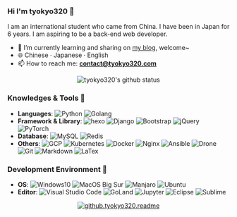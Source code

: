 
### Hi I'm tyokyo320 👋

<!-- **tyokyo320/tyokyo320** is a ✨ _special_ ✨ repository because its `README.md` (this file) appears on your GitHub profile. -->

<!-- <img align="right" width="180px" src="https://blog.tyokyo320.com/about/anya.jpg" /> -->

I am an international student who came from China. I have been in Japan for 6 years. I am aspiring to be a back-end web developer.

- 🌱 I’m currently learning and sharing on [my blog](https://blog.tyokyo320.com), welcome~
- :globe_with_meridians: Chinese · Japanese · English
- 📫 How to reach me: **contact@tyokyo320.com**

<p align="center"> 
  <img src="https://github-readme-stats.vercel.app/api?username=tyokyo320&show_icons=true&icon_color=CE1D2D&text_color=718096&bg_color=ffffff&hide_title=true" alt="tyokyo320's github status"/>
  <!-- <img src="https://github-readme-stats.vercel.app/api/top-langs/?username=tyokyo320&theme=vue&layout=compact&hide_title=true"> -->
</p>

### Knowledges & Tools 🐾

- **Languages**: ![Python](https://img.shields.io/badge/Python-3572a5?style=popout&logo=python&logoColor=white) ![Golang](https://img.shields.io/badge/-Golang-00add8?style=popout&logo=go&logoColor=white)
- **Framework & Library**: ![hexo](https://img.shields.io/badge/-Hexo-0E83CD.svg?logo=hexo&style=popout&logoColor=white) ![Django](https://img.shields.io/badge/-Django-092E20?style=popout&logo=django) ![Bootstrap](https://img.shields.io/badge/-Bootstrap-563D7C.svg?logo=bootstrap&style=popout&logoColor=white) ![jQuery](https://img.shields.io/badge/-jQuery-0769AD?style=popout&logo=jquery) ![PyTorch](https://img.shields.io/badge/-PyTorch-ee4c2c?style=flat-square&logo=pytorch&logoColor=white)
- **Database**: ![MySQL](https://img.shields.io/badge/-Mysql-4479A1.svg?logo=mysql&style=popout&logoColor=white) ![Redis](https://img.shields.io/badge/-Redis-D82C20.svg?logo=redis&style=popout&logoColor=white)
- **Others**: ![GCP](https://img.shields.io/badge/-Google%20cloud-4285F4.svg?logo=google-cloud&style=popout&logoColor=white) ![Kubernetes](https://img.shields.io/badge/-Kubernetes-326CE5.svg?logo=kubernetes&style=popout&logoColor=white) ![Docker](https://img.shields.io/badge/-Docker-2496ed?style=popout&logo=docker&logoColor=white) ![Nginx](https://img.shields.io/badge/-Nginx-269539.svg?logo=nginx&style=popout&logoColor=white) ![Ansible](https://img.shields.io/badge/-Ansible-EE0000.svg?logo=ansible&style=popout) ![Drone](https://img.shields.io/badge/-Drone-212121.svg?logo=drone&style=popout) ![Git](https://img.shields.io/badge/-Git-f05032?style=popout&logo=git&logoColor=white) ![Markdown](https://img.shields.io/badge/-Markdown-000000.svg?logo=markdown&style=popout&logoColor=white) ![LaTex](https://img.shields.io/badge/-LaTeX-008080.svg?logo=LaTeX&style=popout&logoColor=white)

### Development Environment 🍻

- **OS**: ![Windows10](https://img.shields.io/badge/Windows-0078D6?style=popout&logo=windows&logoColor=white) ![MacOS Big Sur](https://img.shields.io/badge/macOS-e03a3a?style=popout&logo=apple&logoColor=white) ![Manjaro](https://img.shields.io/badge/-Manjaro-35BF5C.svg?logo=manjaro&style=popout&logoColor=white) ![Ubuntu](https://img.shields.io/badge/-Ubuntu-E95420.svg?logo=ubuntu&style=popout&logoColor=white)
- **Editor**: ![Visual Studio Code](https://img.shields.io/badge/-Visual%20Studio%20Code-007ACC.svg?logo=visualstudiocode&style=popout&logoColor=white) ![GoLand](https://img.shields.io/badge/-GoLand-000000.svg?logo=goland&style=popout&logoColor=white) ![Jupyter](https://img.shields.io/badge/-Jupyter-F37626.svg?logo=jupyter&style=popout&logoColor=white) ![Eclipse](https://img.shields.io/badge/-Eclipseide-2C2255.svg?logo=eclipseide&style=popout&logoColor=white) ![Sublime](https://img.shields.io/badge/-Sublime%20Text-ff9800?style=popout&logo=sublimetext&logoColor=white)

<p align="center">
  <a href="https://count.getloli.com/">
    <img src="https://count.getloli.com/get/@tyokyo320?theme=rule34" alt="github.tyokyo320.readme">
  </a>
</p>

<!--
- 🔭 I’m currently working on ...
- 👯 I’m looking to collaborate on ...
- 🤔 I’m looking for help with ...
- 💬 Ask me about ...
- 😄 Pronouns: ...
- ⚡ Fun fact: ...
-->



<!-- ![AWS](https://img.shields.io/badge/-Amazon%20aws-232F3E.svg?logo=amazon-aws&style=popout&logoColor=white) -->
